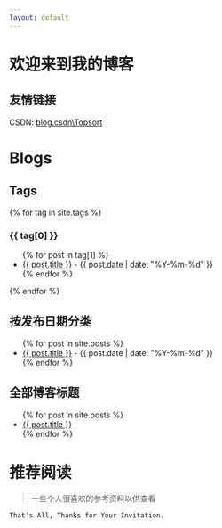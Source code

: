 ```yaml
---
layout: default
---
```


# 欢迎来到我的博客

## 友情链接

CSDN: [blog.csdn\Topsort](https://blog.csdn.net/Topsort)

# Blogs

## Tags
{% for tag in site.tags %}
### {{ tag[0] }}
<ul>
  {% for post in tag[1] %}
    <li>
      <a href="{{ post.url }}">{{ post.title }}</a>
       - {{ post.date | date: "%Y-%m-%d" }}
    </li>
  {% endfor %}
</ul>
{% endfor %}

## 按发布日期分类
<ul>
  {% for post in site.posts %}
    <li>
      <a href="{{ post.url }}">{{ post.title }}</a> - {{ post.date | date: "%Y-%m-%d" }}
    </li>
  {% endfor %}
</ul>

## 全部博客标题
<ul>
  {% for post in site.posts %}
    <li>
      <a href="{{ post.url }}">{{ post.title }}</a>
    </li>
  {% endfor %}
</ul>


# 推荐阅读
> 一些个人很喜欢的参考资料以供查看


```
That's All, Thanks for Your Invitation.
```
